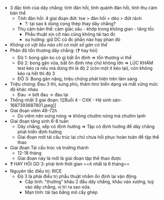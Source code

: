 - 3 đặc tính của dây chằng: tính đàn hồi, tính quánh đàn hồi, tính thụ cảm bản thể
	- Tính đàn hồi: 4 giai đoạn đứt: toe > đàn hồi > dẻo > đứt rách
		- ?: tại sao k dùng cọng thép thay dây chằng?
	- Thụ cảm bản thể: cảm giác sâu - khớp trong không gian - tăng tốc
		- Phẫu thuật xịn cỡ nào cũng không tái tạo đc
		- xu hướng: giữ DC cũ đc phần nào hay phàn đó
- _Không có vật liệu nào chỉ có một số gân có thể_
- Phân độ tổn thương dây chằng: (❓ hay hỏi)
	- Độ 1: bong gân ko có gì bất ổn định => tổn thương vi thể
	- Độ 2: bong gân vừa, bất ổn định nhẹ chứ không lớn => LÚC KHÁM test kéo ra nếu mà dừng thì là độ 2 (còn một ít kéo lại), còn không kéo ra hết thì độ 3
	- ĐỘ 3: Bong gân nặng, triệu chứng phát hiện trên lâm sàng
- Triệu chứng: Đau 3 thì, sưng phù, thâm tím/ biến dạng và mất vững mức độ khác nhau
	- Đau -> bớt đau -> đau lại
- Thống nhất 3 giai đoạn:
![[Buổi 4 - CXK - Hệ sinh sản-1687393687801.jpeg]]
- Giai đoạn viêm 48-72h
	- Do viêm nên sưng nóng => không chườm nóng mà chườm lạnh
- Giai đoạn tăng sinh 6-8 tuần
	- Dây chằng, xếp có định hướng => Tập có định hướng để dây chằng phát triển định hướng
	- Giai đoạn mới tái cấu trúc lại chứ chưa hồi phục hoàn toàn để tập thể thao
- Giai đoạn Tái cấu trúc và trưởng thành
	- 12-18 tháng
	- Giai đoạn này là mới là giai đoạn tập thể thao được
- ❓ HAY HỎI GD 3: phải tính thời gian ==ít nhất là 6 tháng==
- Nguyên tắc điều trị: RICE
	- Độ 3 là phải điều trị phẫu thuật nhằm ổn định lại vận động
		+ Cấp tính: "thường" khâu 2 đầu dây chằng, khâu vào xương, tuỳ vào dây chằng, vị trí ra sao nữa.
		+ Mạn tính: tái tạo bằng mô cấy ghép